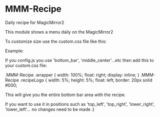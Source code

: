 # MMM-Recipe
Daily recipe for MagicMirror2


This module shows a menu daily on the MagicMirror2

To customize size use the custom.css file like this:

Example:

If you config.js you use 'bottom_bar', 'middle_center'...etc then add this to your custom.css file:

.MMM-Recipe .wrapper {
	width: 100%;
	float: right;
	display: inline;
}
.MMM-Recipe .recipeLogo {
	width: 5%;
	height: 5%;
	float: left;
	border: 20px solid #000;

This will give you the entire bottom bar area with the recipe.

If you want to use it in positions such as 'top_left', 'top_right', 'lower_right', 'lower_left'... no changes need to be made :)
